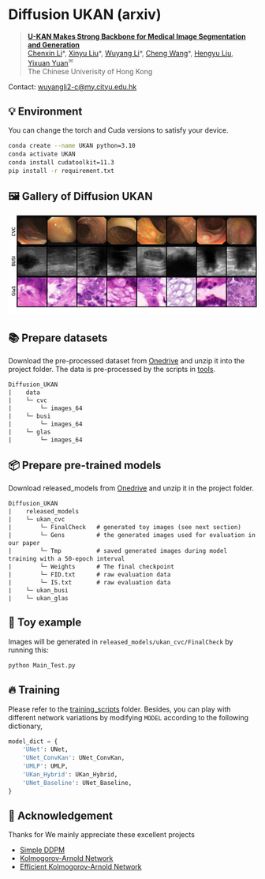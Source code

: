 # Diffusion UKAN (arxiv)

> [**U-KAN Makes Strong Backbone for Medical Image Segmentation and Generation**](https://arxiv.org)<br>
> [Chenxin Li](https://xggnet.github.io/)\*, [Xinyu Liu](https://xinyuliu-jeffrey.github.io/)\*, [Wuyang Li](https://wymancv.github.io/wuyang.github.io/)\*, [Cheng Wang](https://scholar.google.com/citations?user=AM7gvyUAAAAJ&hl=en)\*, [Hengyu Liu](), [Yixuan Yuan](https://www.ee.cuhk.edu.hk/~yxyuan/people/people.htm)<sup>✉</sup><br>The Chinese Univerisity of Hong Kong

Contact: wuyangli2-c@my.cityu.edu.hk 

## 💡 Environment 
You can change the torch and Cuda versions to satisfy your device.
```bash
conda create --name UKAN python=3.10
conda activate UKAN
conda install cudatoolkit=11.3
pip install -r requirement.txt
```

## 🖼️ Gallery of Diffusion UKAN 

![image](./assets/gen.png)

## 📚 Prepare datasets
Download the pre-processed dataset from [Onedrive](https://gocuhk-my.sharepoint.com/:u:/g/personal/wuyangli_cuhk_edu_hk/ESqX-V_eLSBEuaJXAzf64JMB16xF9kz3661pJSwQ-hOspg?e=XdABCH) and unzip it into the project folder. The data is pre-processed by the scripts in [tools](./tools).
```
Diffusion_UKAN
|    data
|    └─ cvc
|        └─ images_64
|    └─ busi
|        └─ images_64
|    └─ glas
|        └─ images_64
```
## 📦 Prepare pre-trained models

Download released_models from [Onedrive](https://gocuhk-my.sharepoint.com/:u:/g/personal/wuyangli_cuhk_edu_hk/EUVSH8QFUmpJlxyoEj8Pr2IB8PzGbVJg53rc6GcqxGgLDg?e=a4glNt) and unzip it in the project folder.
```
Diffusion_UKAN
|    released_models
|    └─ ukan_cvc
|        └─ FinalCheck   # generated toy images (see next section)
|        └─ Gens         # the generated images used for evaluation in our paper
|        └─ Tmp          # saved generated images during model training with a 50-epoch interval
|        └─ Weights      # The final checkpoint
|        └─ FID.txt      # raw evaluation data 
|        └─ IS.txt       # raw evaluation data  
|    └─ ukan_busi
|    └─ ukan_glas
```
## 🧸 Toy example
Images will be generated in `released_models/ukan_cvc/FinalCheck` by running this:

```python
python Main_Test.py
```
## 🔥 Training
<!-- You may need to modify the dirs slightly. -->
Please refer to the [training_scripts](./training_scripts) folder. Besides, you can play with different network variations by modifying `MODEL` according to the following dictionary,

```python
model_dict = {
    'UNet': UNet,
    'UNet_ConvKan': UNet_ConvKan,
    'UMLP': UMLP,
    'UKan_Hybrid': UKan_Hybrid,
    'UNet_Baseline': UNet_Baseline,
}
```


## 🤞 Acknowledgement 
Thanks for 
We mainly appreciate these excellent projects
- [Simple DDPM](https://github.com/zoubohao/DenoisingDiffusionProbabilityModel-ddpm-) 
- [Kolmogorov-Arnold Network](https://github.com/mintisan/awesome-kan) 
- [Efficient Kolmogorov-Arnold Network](https://github.com/Blealtan/efficient-kan.git) 
